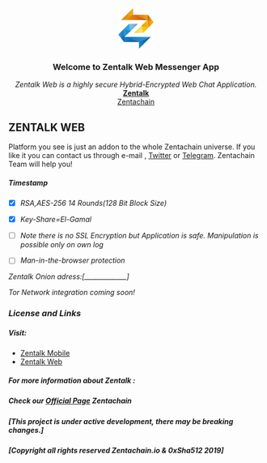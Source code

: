 
<p align="center">
  <a href="zentachain.com">
    <img src="https://raw.githubusercontent.com/ZentaChain/Zentadex/master/logo.png" alt="Zentachain Logo Github" width="70" height="80">
  </a>

  <h3 align="center">Welcome to Zentalk Web Messenger App</h3>

  <p align="center"><em>
   Zentalk Web is a highly secure Hybrid-Encrypted Web Chat Application.
    </em><br/>
    <a href="http://zentalk.chat"><strong>Zentalk</strong></a>
    <br/>
    <a href="http://Zentachain.io">Zentachain</a>
  </p>

## ZENTALK WEB

Platform you see is just an addon to the whole Zentachain universe. If you like it you can contact us through e-mail , [Twitter](https://twitter.com/zentachain) or [Telegram](https://t.me/ZentachainOfficialChat). Zentachain Team will help you!

##### Timestamp
- [x] *RSA,AES-256 14 Rounds(128 Bit Block Size)*

- [x] *Key-Share=El-Gamal*

- [ ]  *Note there is no SSL Encryption but Application is safe. Manipulation is possible only on own log*

- [ ]  *Man-in-the-browser protection*

*Zentalk Onion adress:[_____________]*

*Tor Network integration coming soon!*

### *License and Links*
##### Visit:
* [Zentalk Mobile](https://github.com/ZentaChain/Zentalk-Mobile)
* [Zentalk Web](www.zentalk.chat)
##### *For more information about Zentalk :*
##### *Check our [Official Page](https://zentachain.io/) Zentachain*
##### *[This project is under active development, there may be breaking changes.]*
##### *[Copyright all rights reserved Zentachain.io & 0xSha512 2019]*
